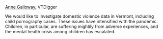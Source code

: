 [Anne Galloway](https://vtdigger.org/author/anne-galloway/), VTDigger

We would like to investigate domestic violence data in Vermont, including child pornography cases. These issues have intensified with the pandemic. Children, in particular, are suffering mightily from adverse experiences, and the mental health crisis among children has escalated.

